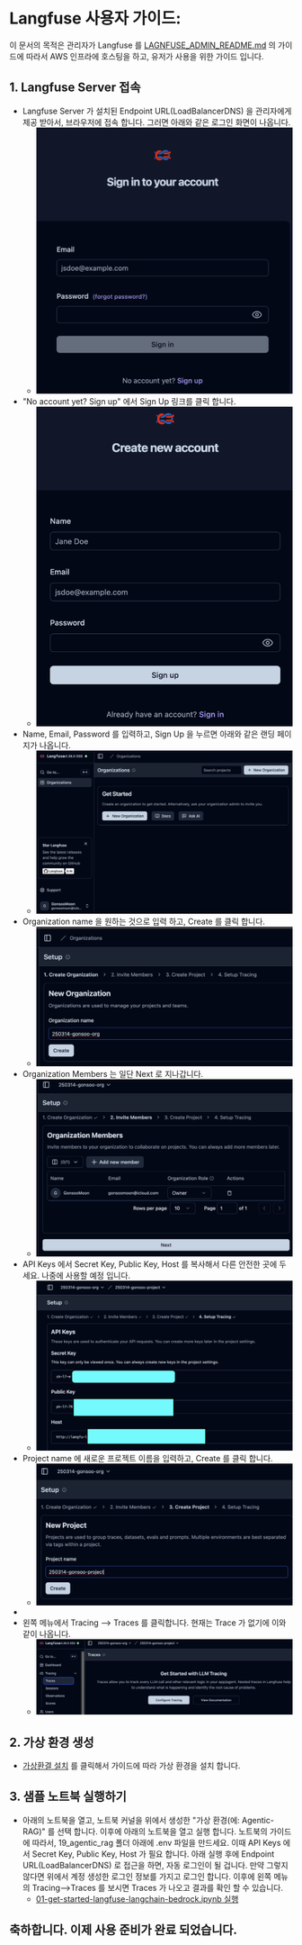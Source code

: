 # Langfuse 사용자 가이드: 


이 문서의 목적은  관리자가 Langfuse 를 [LAGNFUSE_ADMIN_README.md](LAGNFUSE_ADMIN_README.md) 의 가이드에 따라서 AWS 인프라에 호스팅을 하고, 유저가 사용을 위한 가이드 입니다. 


## 1. Langfuse Server 접속
- Langfuse Server 가 설치된 Endpoint URL(LoadBalancerDNS) 을 관리자에게 제공 받아서, 브라우저에 접속 합니다. 그러면 아래와 같은 로그인 화면이 나옵니다.
  - ![login_langfuse.png](img/login_langfuse.png)
- "No account yet? Sign up" 에서 Sign Up 링크를 클릭 합니다.
  - ![create_new_account.png](img/create_new_account.png)
- Name, Email, Password 를 입력하고, Sign Up 을 누르면 아래와 같은 랜딩 페이지가 나옵니다.
  - ![landing_page_langfuse.png](img/landing_page_langfuse.png)
- Organization name 을 원하는 것으로 입력 하고, Create 를 클릭 합니다.
  - ![langfuse-new-org.png](img/langfuse-new-org.png)  
- Organization Members 는 일단 Next 로 지나갑니다.
  - ![add_member_org.png](img/add_member_org.png)
- API Keys 에서 Secret Key, Public Key, Host 를 복사해서 다른 안전한 곳에 두세요. 나중에 사용할 예정 입니다. 
  - ![api_key_langfuse.png](img/api_key_langfuse.png)
- Project name 에 새로운 프로젝트 이름을 입력하고, Create 를 클릭 합니다.
  - ![new_project_langfuse.png](img/new_project_langfuse.png)   
-   
- 왼쪽 메뉴에서 Tracing --> Traces 를 클릭합니다. 현재는 Trace 가 없기에 이와 같이 나옵니다.
  - ![start_trace_langfuse.png](img/start_trace_langfuse.png)



## 2. 가상 환경 생성
- [가상환결 설치](README.md) 를 클릭해서 가이드에 따라 가상 환경을 설치 합니다.


## 3. 샘플 노트북 실행하기
- 아래의 노트북을 열고, 노트북 커널을 위에서 생성한 "가상 환경(에: Agentic-RAG)" 를 선택 합니다. 이후에 아래의 노트북을 열고 실행 합니다. 노트북의 가이드에 따라서, 19_agentic_rag 폴더 아래에 .env 파일을 만드세요. 이때 API Keys 에서 Secret Key, Public Key, Host 가 필요 합니다. 아래 실행 후에 Endpoint URL(LoadBalancerDNS) 로 접근을 하면, 자동 로그인이 될 겁니다. 만약 그렇지 않다면 위에서 계정 생성한 로그인 정보를 가지고 로그인 합니다. 이후에 왼쪽 메뉴의 Tracing-->Traces 를 보시면 Traces 가 나오고 결과를 확인 할 수 있습니다. 
  - [01-get-started-langfuse-langchain-bedrock.ipynb 실행](../06_start_langgraph_bedrock_langfuse/02_langfuse/01-get-started-langfuse-langchain-bedrock.ipynb)


## 축하합니다. 이제 사용 준비가 완료 되었습니다.
